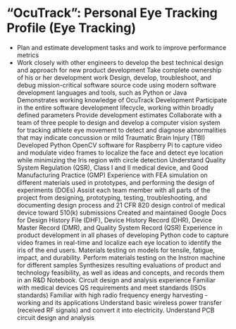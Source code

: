 # “OcuTrack”: Personal Eye Tracking Profile (Eye Tracking)
- Plan and estimate development tasks and work to improve performance metrics
- Work closely with other engineers to develop the best technical design and approach for new product development
Take complete ownership of his or her development work
Design, develop, troubleshoot, and debug mission-critical software source code using modern software development languages and tools, such as Python or Java
Demonstrates working knowledge of OcuTrack Development
Participate in the entire software development lifecycle, working within broadly defined parameters
Provide development estimates
Collaborate with a team of three people to design and develop a computer vision system for tracking athlete eye movement to
detect and diagnose abnormalities that may indicate concussion or mild Traumatic Brain Injury (TBI)
 Developed Python OpenCV software for Raspberry Pi to capture video and modulate video frames to localize the face
and detect eye location while minimizing the Iris region with circle detection
Understand Quality System Regulation (QSR), Class I and II medical device, and Good Manufacturing Practice
(GMP)
Experience with FEA simulation on different materials used in prototypes, and performing the design of experiments (DOEs)
 Assist each team member with all parts of the project from designing, prototyping, testing, troubleshooting, and
documenting design process and 21 CFR 820 design control of medical device toward 510(k) submissions
 Created and maintained Google Docs for Design History File (DHF), Device History Record (DHR), Device Master Record (DMR), and Quality System Record (QSR)
Experience in product development in all phases of developing Python code to capture video frames in real-time and localize each eye location to identify the iris of the end users.
Materials testing on models for tensile, fatigue, impact, and durability.
Perform materials testing on the Instron machine for different samples
Synthesizes resulting evaluations of product and technology feasibility, as well as ideas and concepts, and records them in an R&D Notebook.
Circuit design and analysis experience
Familiar with medical devices QS requirements and meet standards (ISOs standards)
Familiar with high radio frequency energy harvesting - working and its applications
Understand basic wireless power transfer (received RF signals) and convert it into electricity.
Understand PCB circuit design and analysis 
